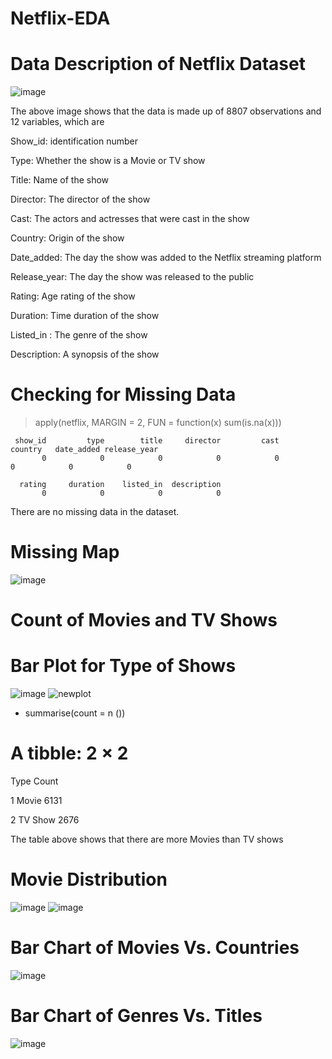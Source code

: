 # Netflix-EDA

# Data Description of Netflix Dataset

![image](https://github.com/TobiAyinde/Netflix-EDA/assets/149031697/5dd3a861-05b7-4722-b954-fe94ac0dfd97)


The above image shows that the data is made up of 8807 observations and 12 variables, which are 

Show_id: identification number       

Type: Whether the show is a Movie or TV show

Title: Name of the show

Director: The director of the show

Cast: The actors and actresses that were cast in the show

Country: Origin of the show

Date_added: The day the show was added to the Netflix streaming platform	

Release_year: The day the show was released to the public

Rating: Age rating of the show

Duration: Time duration of the show

Listed_in	: The genre of the show

Description: A synopsis of the show


# Checking for Missing Data

> apply(netflix, MARGIN = 2, FUN = function(x) sum(is.na(x)))

     show_id         type        title     director         cast      country   date_added release_year 
           0            0            0            0            0            0            0            0

      rating     duration    listed_in  description 
           0            0            0            0


There are no missing data in the dataset.

# Missing Map

![image](https://github.com/TobiAyinde/Netflix-EDA/assets/149031697/59458651-70e1-4628-9822-a6f1c7797e60)

# Count of Movies and TV Shows



# Bar Plot for Type of Shows

![image](https://github.com/TobiAyinde/Netflix-EDA/assets/149031697/1b4316ed-7552-4ddd-94db-455d5c724bb8) ![newplot](https://github.com/TobiAyinde/Netflix-EDA/assets/149031697/d08c4879-7f5a-4154-9907-306dc92aa62f)


+   summarise(count = n ())
  
# A tibble: 2 × 2

  Type    Count
  
  <fct>   <int>
  
1 Movie    6131

2 TV Show  2676

The table above shows that there are more Movies than TV shows


# Movie Distribution

![image](https://github.com/TobiAyinde/Netflix-EDA/assets/149031697/4c6af479-68a4-4224-a79a-84700dfe3747) ![image](https://github.com/TobiAyinde/Netflix-EDA/assets/149031697/02d48173-9591-4424-8792-b76b03eedf55)



# Bar Chart of Movies Vs. Countries

![image](https://github.com/TobiAyinde/Netflix-EDA/assets/149031697/0c9bb64c-76fd-4e85-a986-d6c5524a5826)




# Bar Chart of Genres Vs. Titles

![image](https://github.com/TobiAyinde/Netflix-EDA/assets/149031697/6b0b1df2-5046-4679-b714-adb86876ac1f)





